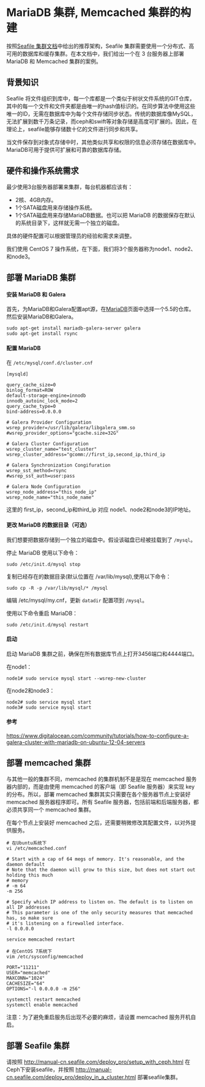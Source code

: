 # MariaDB 集群, Memcached 集群的构建

按照[Seafile 集群文档](deploy_in_a_cluster.md)中给出的推荐架构，Seafile 集群需要使用一个分布式、高可用的数据库和缓存集群。在本文档中，我们给出一个在 3 台服务器上部署 MariaDB 和 Memcached 集群的案例。

## 背景知识

Seafile 将文件组织到库中，每一个库都是一个类似于树状文件系统的GIT仓库，其中的每一个文件和文件夹都是由唯一的hash值标识的。在同步算法中使用这些唯一的ID，无需在数据库中为每个文件存储同步状态。传统的数据库像MySQL，无法扩展到数千万条记录，而ceph和swift等对象存储是高度可扩展的。因此，在理论上，seafile能够存储数十亿的文件进行同步和共享。

当文件保存到对象式存储中时，其他类似共享和权限的信息必须存储在数据库中。MariaDB可用于提供可扩展和可靠的数据库存储。

## 硬件和操作系统需求

最少使用3台服务器部署来集群，每台机器都应该有：

* 2核、4GB内存。
* 1个SATA磁盘用来存储操作系统。
* 1个SATA磁盘用来存储MariaDB数据。也可以把 MariaDB 的数据保存在默认的系统目录下，这样就无需一个独立的磁盘。

具体的硬件配置可以根据管理员的经验和需求来调整。

我们使用 CentOS 7 操作系统，在下面，我们将3个服务器称为node1、node2、和node3。

## 部署 MariaDB 集群

#### 安装 MariaDB 和 Galera

首先，为MariaDB和Galera配置apt源，在[MariaDB](https://downloads.mariadb.org/mariadb/repositories)页面中选择一个5.5的仓库。然后安装MariaDB和Galera。

```
sudo apt-get install mariadb-galera-server galera
sudo apt-get install rsync
```

#### 配置 MariaDB

在 `/etc/mysql/conf.d/cluster.cnf`

```
[mysqld]

query_cache_size=0
binlog_format=ROW
default-storage-engine=innodb
innodb_autoinc_lock_mode=2
query_cache_type=0
bind-address=0.0.0.0

# Galera Provider Configuration
wsrep_provider=/usr/lib/galera/libgalera_smm.so
#wsrep_provider_options="gcache.size=32G"

# Galera Cluster Configuration
wsrep_cluster_name="test_cluster"
wsrep_cluster_address="gcomm://first_ip,second_ip,third_ip

# Galera Synchronization Congifuration
wsrep_sst_method=rsync
#wsrep_sst_auth=user:pass

# Galera Node Configuration
wsrep_node_address="this_node_ip"
wsrep_node_name="this_node_name"
```

这里的 first_ip，second_ip和third_ip 对应 node1、node2和node3的IP地址。

#### 更改 MariaDB 的数据目录（可选）

我们想要把数据存储到一个独立的磁盘中。假设该磁盘已经被挂载到了 `/mysql`。

停止 MariaDB 使用以下命令：

```
sudo /etc/init.d/mysql stop
```
复制已经存在的数据目录(默认位置在 /var/lib/mysql),使用以下命令：

```
sudo cp -R -p /var/lib/mysql/* /mysql
```

编辑 /etc/mysql/my.cnf，更新 `datadir` 配置项到 `/mysql`。

使用以下命令重启 MariaDB：

```
sudo /etc/init.d/mysql restart
```

#### 启动

启动 MariaDB 集群之前，确保在所有数据库节点上打开3456端口和4444端口。

在node1：

```
node1# sudo service mysql start --wsrep-new-cluster
```

在node2和node3：

```
node2# sudo service mysql start
node3# sudo service mysql start
```

#### 参考

https://www.digitalocean.com/community/tutorials/how-to-configure-a-galera-cluster-with-mariadb-on-ubuntu-12-04-servers

## 部署 memcached 集群

与其他一般的集群不同，memcached 的集群机制不是是现在 memcached 服务器内部的，而是由使用 memcached 的客户端（即 Seafile 服务器）来实现 key 的分布。所以，部署 memcached 集群其实只需要在各个服务器节点上安装好 memcached 服务器程序即可。所有 Seafile 服务器，包括前端和后端服务器，都必须共享同一个 memcached 集群。

在每个节点上安装好 memcached 之后，还需要稍微修改其配置文件，以对外提供服务。

```
# 在Ubuntu系统下
vi /etc/memcached.conf

# Start with a cap of 64 megs of memory. It's reasonable, and the daemon default
# Note that the daemon will grow to this size, but does not start out holding this much
# memory
# -m 64
-m 256

# Specify which IP address to listen on. The default is to listen on all IP addresses
# This parameter is one of the only security measures that memcached has, so make sure
# it's listening on a firewalled interface.
-l 0.0.0.0

service memcached restart
```

```
# 在CentOS 7系统下
vim /etc/sysconfig/memcached

PORT="11211"
USER="memcached"
MAXCONN="1024"
CACHESIZE="64"
OPTIONS="-l 0.0.0.0 -m 256"

systemctl restart memcached
systemctl enable memcached
```
注意：为了避免重启服务后出现不必要的麻烦，请设置 memcached 服务开机自启。

## 部署 Seafile 集群

请按照 http://manual-cn.seafile.com/deploy_pro/setup_with_ceph.html 在Ceph下安装seafile，并按照 http://manual-cn.seafile.com/deploy_pro/deploy_in_a_cluster.html 部署seafile集群。